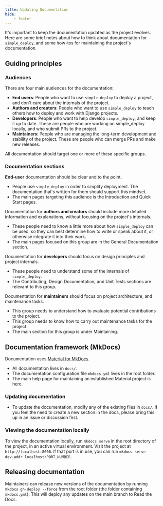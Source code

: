 ```yaml
---
title: Updating Documentation
hide:
    - footer
---
```


It's important to keep the documentation updated as the project evolves. Here are some brief notes about how to think about documentation for `simple_deploy`, and some how-tos for maintaining the project's documentation.

## Guiding principles

### Audiences

There are four main audiences for the documentation:

- **End users**: People who want to use `simple_deploy` to deploy a project, and don't care about the internals of the project.
- **Authors and creators**: People who want to use `simple_deploy` to teach others how to deploy and work with Django projects.
- **Developers**: People who want to help develop `simple_deploy`, and keep it up to date. These are people who are working on simple_deploy locally, and who submit PRs to the project.
- **Maintainers**: People who are managing the long-term development and stability of the project. These are people who can merge PRs and make new releases.

All documentation should target one or more of these specific groups.

### Documentation sections

**End-user** documentation should be clear and to the point.

- People use `simple_deploy` in order to simplify deployment. The documentation that's written for them should support this mindset.
- The main pages targeting this audience is the Introduction and Quick Start pages.

Documentation for **authors and creators** should include more detailed information and explanations, without focusing on the project's internals.

- These people need to know a little more about how `simple_deploy` can be used, so they can best determine how to write or speak about it, or otherwise integrate it into their work.
- The main pages focused on this group are in the General Documentation section.

Documentation for **developers** should focus on design principles and project internals.

- These people need to understand some of the internals of `simple_deploy`.
- The Contributing, Design Documentation, and Unit Tests sections are relevant to this group.

Documentation for **maintainers** should focus on project architecture,  and maintenance tasks.

- This group needs to understand how to evaluate potential contributions to the project.
- This group needs to know how to carry out maintenance tasks for the project.
- The main section for this group is under Maintaining.

## Documentation framework (MkDocs)

Documentation uses [Material for MkDocs](https://squidfunk.github.io/mkdocs-material/).

- All documentation lives in `docs/`.
- The documentation configuration file `mkdocs.yml` lives in the root folder.
- The main help page for maintaining an established Material project is [here](https://squidfunk.github.io/mkdocs-material/reference/).


### Updating documentation

- To update the documentation, modify any of the existing files in `docs/`. If you feel the need to create a new section in the docs, please bring this up in an issue or discussion first.

### Viewing the documentation locally

To view the documentation locally, run `mkdocs serve` in the root directory of the project, in an active virtual environment. Visit the project at `http://localhost:8000`. If that port is in use, you can run `mkdocs serve --dev-addr localhost:PORT_NUMBER`.

## Releasing documentation

Maintainers can release new versions of the documentation by running `mkdocs gh-deploy --force` from the root folder (the folder containing `mkdocs.yml`). This will deploy any updates on the main branch to Read the Docs.